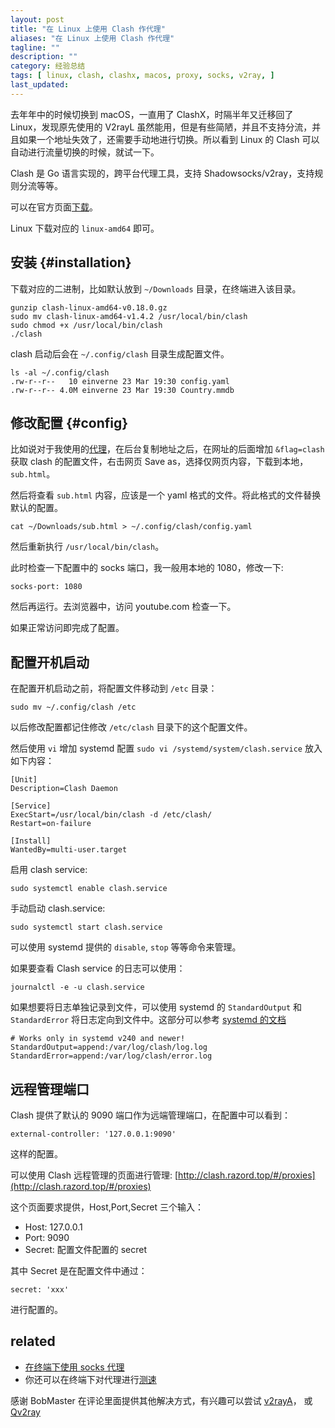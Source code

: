 ```yaml
---
layout: post
title: "在 Linux 上使用 Clash 作代理"
aliases: "在 Linux 上使用 Clash 作代理"
tagline: ""
description: ""
category: 经验总结
tags: [ linux, clash, clashx, macos, proxy, socks, v2ray, ]
last_updated:
---
```


去年年中的时候切换到 macOS，一直用了 ClashX，时隔半年又迁移回了 Linux，发现原先使用的 V2rayL 虽然能用，但是有些简陋，并且不支持分流，并且如果一个地址失效了，还需要手动地进行切换。所以看到 Linux 的 Clash 可以自动进行流量切换的时候，就试一下。

Clash 是 Go 语言实现的，跨平台代理工具，支持 Shadowsocks/v2ray，支持规则分流等等。

可以在官方页面[下载](https://github.com/Dreamacro/clash/releases)。

Linux 下载对应的 `linux-amd64` 即可。

## 安装 {#installation}
下载对应的二进制，比如默认放到 `~/Downloads` 目录，在终端进入该目录。

    gunzip clash-linux-amd64-v0.18.0.gz
    sudo mv clash-linux-amd64-v1.4.2 /usr/local/bin/clash
    sudo chmod +x /usr/local/bin/clash
    ./clash
    
clash 启动后会在 `~/.config/clash` 目录生成配置文件。

```
ls -al ~/.config/clash
.rw-r--r--   10 einverne 23 Mar 19:30 config.yaml
.rw-r--r-- 4.0M einverne 23 Mar 19:30 Country.mmdb
```

## 修改配置 {#config}

比如说对于我使用的[代理](https://portal.wallless.xyz/#/register?code=nlyM4OSi)，在后台复制地址之后，在网址的后面增加 `&flag=clash` 获取 clash 的配置文件，右击网页 Save as，选择仅网页内容，下载到本地， `sub.html`。

然后将查看 `sub.html` 内容，应该是一个 yaml 格式的文件。将此格式的文件替换默认的配置。

    cat ~/Downloads/sub.html > ~/.config/clash/config.yaml
    
然后重新执行 `/usr/local/bin/clash`。

此时检查一下配置中的 socks 端口，我一般用本地的 1080，修改一下:

    socks-port: 1080


然后再运行。去浏览器中，访问 youtube.com 检查一下。

如果正常访问即完成了配置。

## 配置开机启动
在配置开机启动之前，将配置文件移动到 `/etc` 目录：

    sudo mv ~/.config/clash /etc

以后修改配置都记住修改 `/etc/clash` 目录下的这个配置文件。

然后使用 `vi` 增加 systemd 配置 `sudo vi /systemd/system/clash.service` 放入如下内容：

```
[Unit]
Description=Clash Daemon

[Service]
ExecStart=/usr/local/bin/clash -d /etc/clash/
Restart=on-failure

[Install]
WantedBy=multi-user.target
```

启用 clash service:

    sudo systemctl enable clash.service
    
手动启动 clash.service:

    sudo systemctl start clash.service
    
可以使用 systemd 提供的 `disable`, `stop` 等等命令来管理。

如果要查看 Clash service 的日志可以使用：

    journalctl -e -u clash.service

如果想要将日志单独记录到文件，可以使用 systemd 的 `StandardOutput` 和 `StandardError` 将日志定向到文件中。这部分可以参考 [systemd 的文档](https://www.freedesktop.org/software/systemd/man/systemd.exec.html#StandardOutput=)

```
# Works only in systemd v240 and newer!
StandardOutput=append:/var/log/clash/log.log
StandardError=append:/var/log/clash/error.log
```

## 远程管理端口
Clash 提供了默认的 9090 端口作为远端管理端口，在配置中可以看到：

    external-controller: '127.0.0.1:9090'
    
这样的配置。

可以使用 Clash 远程管理的页面进行管理: [http://clash.razord.top/#/proxies](http://clash.razord.top/#/proxies)

这个页面要求提供，Host,Port,Secret 三个输入：

- Host: 127.0.0.1
- Port: 9090
- Secret: 配置文件配置的 secret

其中 Secret 是在配置文件中通过：

    secret: 'xxx'
   
进行配置的。


## related

- [在终端下使用 socks 代理](/post/2017/02/terminal-sock5-proxy.html)
- 你还可以在终端下对代理进行[测速](/post/2020/04/how-to-speed-test-a-proxy-socks-or-http-proxy.html)

感谢 BobMaster 在评论里面提供其他解决方式，有兴趣可以尝试 [v2rayA](https://github.com/v2rayA/v2rayA)， 或 [Qv2ray](https://github.com/Qv2ray/Qv2ray)